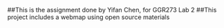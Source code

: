 ##This is the assignment done by Yifan Chen, for GGR273 Lab 2
##This project includes a webmap using open source materials
